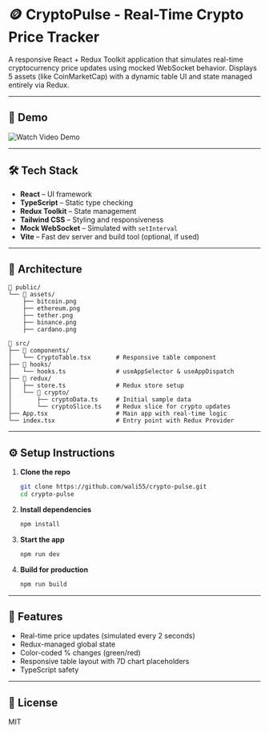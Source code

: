 # 🪙 CryptoPulse - Real-Time Crypto Price Tracker

A responsive React + Redux Toolkit application that simulates real-time cryptocurrency price updates using mocked WebSocket behavior. Displays 5 assets (like CoinMarketCap) with a dynamic table UI and state managed entirely via Redux.

---

## 🚀 Demo

![Watch Video Demo](https://your-video-link.com)

---

## 🛠️ Tech Stack

- **React** – UI framework
- **TypeScript** – Static type checking
- **Redux Toolkit** – State management
- **Tailwind CSS** – Styling and responsiveness
- **Mock WebSocket** – Simulated with `setInterval`
- **Vite** – Fast dev server and build tool (optional, if used)

---

## 🧱 Architecture

```text
📁 public/
└── 📁 assets/
    ├── bitcoin.png
    ├── ethereum.png
    ├── tether.png
    ├── binance.png
    ├── cardano.png

📁 src/
├── 📁 components/
│   └── CryptoTable.tsx       # Responsive table component
├── 📁 hooks/
│   └── hooks.ts              # useAppSelector & useAppDispatch
├── 📁 redux/
│   ├── store.ts              # Redux store setup
│   └── 📁 crypto/
│       ├── cryptoData.ts     # Initial sample data
│       └── cryptoSlice.ts    # Redux slice for crypto updates
├── App.tsx                   # Main app with real-time logic
└── index.tsx                 # Entry point with Redux Provider
```

---

## ⚙️ Setup Instructions

1. **Clone the repo**
   ```bash
   git clone https://github.com/wali55/crypto-pulse.git
   cd crypto-pulse

2. **Install dependencies**
   ```bash
   npm install

3. **Start the app**
   ```bash
   npm run dev

4. **Build for production**
   ```bash
   npm run build

---

## 📸 Features

- Real-time price updates (simulated every 2 seconds)
- Redux-managed global state
- Color-coded % changes (green/red)
- Responsive table layout with 7D chart placeholders
- TypeScript safety

---

## 📃 License

MIT